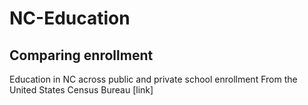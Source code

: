 # NC-Education

## Comparing enrollment 

Education in NC across public and private school enrollment 
From the United States Census Bureau 
[link] 

